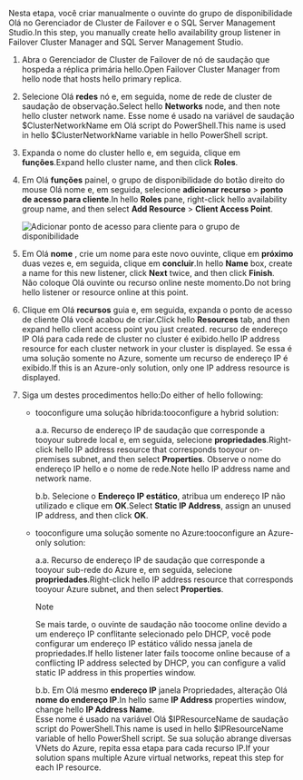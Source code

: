 <span data-ttu-id="60d27-101">Nesta etapa, você criar manualmente o ouvinte do grupo de disponibilidade Olá no Gerenciador de Cluster de Failover e o SQL Server Management Studio.</span><span class="sxs-lookup"><span data-stu-id="60d27-101">In this step, you manually create hello availability group listener in Failover Cluster Manager and SQL Server Management Studio.</span></span>

1. <span data-ttu-id="60d27-102">Abra o Gerenciador de Cluster de Failover de nó de saudação que hospeda a réplica primária hello.</span><span class="sxs-lookup"><span data-stu-id="60d27-102">Open Failover Cluster Manager from hello node that hosts hello primary replica.</span></span>

2. <span data-ttu-id="60d27-103">Selecione Olá **redes** nó e, em seguida, nome de rede de cluster de saudação de observação.</span><span class="sxs-lookup"><span data-stu-id="60d27-103">Select hello **Networks** node, and then note hello cluster network name.</span></span> <span data-ttu-id="60d27-104">Esse nome é usado na variável de saudação $ClusterNetworkName em Olá script do PowerShell.</span><span class="sxs-lookup"><span data-stu-id="60d27-104">This name is used in hello $ClusterNetworkName variable in hello PowerShell script.</span></span>

3. <span data-ttu-id="60d27-105">Expanda o nome do cluster hello e, em seguida, clique em **funções**.</span><span class="sxs-lookup"><span data-stu-id="60d27-105">Expand hello cluster name, and then click **Roles**.</span></span>

4. <span data-ttu-id="60d27-106">Em Olá **funções** painel, o grupo de disponibilidade do botão direito do mouse Olá nome e, em seguida, selecione **adicionar recurso** > **ponto de acesso para cliente**.</span><span class="sxs-lookup"><span data-stu-id="60d27-106">In hello **Roles** pane, right-click hello availability group name, and then select **Add Resource** > **Client Access Point**.</span></span>
   
    ![Adicionar ponto de acesso para cliente para o grupo de disponibilidade](./media/virtual-machines-sql-server-configure-alwayson-availability-group-listener/IC678769.gif)

5. <span data-ttu-id="60d27-108">Em Olá **nome** , crie um nome para este novo ouvinte, clique em **próximo** duas vezes e, em seguida, clique em **concluir**.</span><span class="sxs-lookup"><span data-stu-id="60d27-108">In hello **Name** box, create a name for this new listener, click **Next** twice, and then click **Finish**.</span></span>  
    <span data-ttu-id="60d27-109">Não coloque Olá ouvinte ou recurso online neste momento.</span><span class="sxs-lookup"><span data-stu-id="60d27-109">Do not bring hello listener or resource online at this point.</span></span>

6. <span data-ttu-id="60d27-110">Clique em Olá **recursos** guia e, em seguida, expanda o ponto de acesso de cliente Olá você acabou de criar.</span><span class="sxs-lookup"><span data-stu-id="60d27-110">Click hello **Resources** tab, and then expand hello client access point you just created.</span></span> 
    <span data-ttu-id="60d27-111">recurso de endereço IP Olá para cada rede de cluster no cluster é exibido.</span><span class="sxs-lookup"><span data-stu-id="60d27-111">hello IP address resource for each cluster network in your cluster is displayed.</span></span> <span data-ttu-id="60d27-112">Se essa é uma solução somente no Azure, somente um recurso de endereço IP é exibido.</span><span class="sxs-lookup"><span data-stu-id="60d27-112">If this is an Azure-only solution, only one IP address resource is displayed.</span></span>

7. <span data-ttu-id="60d27-113">Siga um destes procedimentos hello:</span><span class="sxs-lookup"><span data-stu-id="60d27-113">Do either of hello following:</span></span>
   
   * <span data-ttu-id="60d27-114">tooconfigure uma solução híbrida:</span><span class="sxs-lookup"><span data-stu-id="60d27-114">tooconfigure a hybrid solution:</span></span>
     
        <span data-ttu-id="60d27-115">a.</span><span class="sxs-lookup"><span data-stu-id="60d27-115">a.</span></span> <span data-ttu-id="60d27-116">Recurso de endereço IP de saudação que corresponde a tooyour subrede local e, em seguida, selecione **propriedades**.</span><span class="sxs-lookup"><span data-stu-id="60d27-116">Right-click hello IP address resource that corresponds tooyour on-premises subnet, and then select **Properties**.</span></span> <span data-ttu-id="60d27-117">Observe o nome do endereço IP hello e o nome de rede.</span><span class="sxs-lookup"><span data-stu-id="60d27-117">Note hello IP address name and network name.</span></span>
   
        <span data-ttu-id="60d27-118">b.</span><span class="sxs-lookup"><span data-stu-id="60d27-118">b.</span></span> <span data-ttu-id="60d27-119">Selecione o **Endereço IP estático**, atribua um endereço IP não utilizado e clique em **OK**.</span><span class="sxs-lookup"><span data-stu-id="60d27-119">Select **Static IP Address**, assign an unused IP address, and then click **OK**.</span></span>
 
   * <span data-ttu-id="60d27-120">tooconfigure uma solução somente no Azure:</span><span class="sxs-lookup"><span data-stu-id="60d27-120">tooconfigure an Azure-only solution:</span></span>

        <span data-ttu-id="60d27-121">a.</span><span class="sxs-lookup"><span data-stu-id="60d27-121">a.</span></span> <span data-ttu-id="60d27-122">Recurso de endereço IP de saudação que corresponde a tooyour sub-rede do Azure e, em seguida, selecione **propriedades**.</span><span class="sxs-lookup"><span data-stu-id="60d27-122">Right-click hello IP address resource that corresponds tooyour Azure subnet, and then select **Properties**.</span></span>
       
       > [!NOTE]
       > <span data-ttu-id="60d27-123">Se mais tarde, o ouvinte de saudação não toocome online devido a um endereço IP conflitante selecionado pelo DHCP, você pode configurar um endereço IP estático válido nessa janela de propriedades.</span><span class="sxs-lookup"><span data-stu-id="60d27-123">If hello listener later fails toocome online because of a conflicting IP address selected by DHCP, you can configure a valid static IP address in this properties window.</span></span>
       > 
       > 

       <span data-ttu-id="60d27-124">b.</span><span class="sxs-lookup"><span data-stu-id="60d27-124">b.</span></span> <span data-ttu-id="60d27-125">Em Olá mesmo **endereço IP** janela Propriedades, alteração Olá **nome do endereço IP**.</span><span class="sxs-lookup"><span data-stu-id="60d27-125">In hello same **IP Address** properties window, change hello **IP Address Name**.</span></span>  
        <span data-ttu-id="60d27-126">Esse nome é usado na variável Olá $IPResourceName de saudação script do PowerShell.</span><span class="sxs-lookup"><span data-stu-id="60d27-126">This name is used in hello $IPResourceName variable of hello PowerShell script.</span></span> <span data-ttu-id="60d27-127">Se sua solução abrange diversas VNets do Azure, repita essa etapa para cada recurso IP.</span><span class="sxs-lookup"><span data-stu-id="60d27-127">If your solution spans multiple Azure virtual networks, repeat this step for each IP resource.</span></span>

